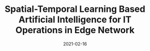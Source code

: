 ---
title: "Spatial-Temporal Learning Based Artificial Intelligence for IT Operations in Edge Network"
authors:
- Qi Qi
- Runye Shen
- Jingyu Wang
- Haifeng Sun
- Song Guo
- Jianxin Liao

date: "2021-02-16"
doi: "10.1109/MNET.011.2000278"

# Publication type.
# 1 = Conference paper; 2 = Journal article;
# 3 = Preprint Paper; 4 = Report; 5 = Book; 6 = Book section;
# 7 = Thesis; 8 = Patent
publication_types: ["2"]

# Publication name and optional abbreviated publication name.
publication: "*IEEE Network*"
publication_short: "MNET"

url_pdf: https://ieeexplore.ieee.org/abstract/document/9355045
# url_code: ''
# url_dataset: ''
# url_poster: ''
# url_project: ''
# url_slides: ''
# url_video: ''

---
